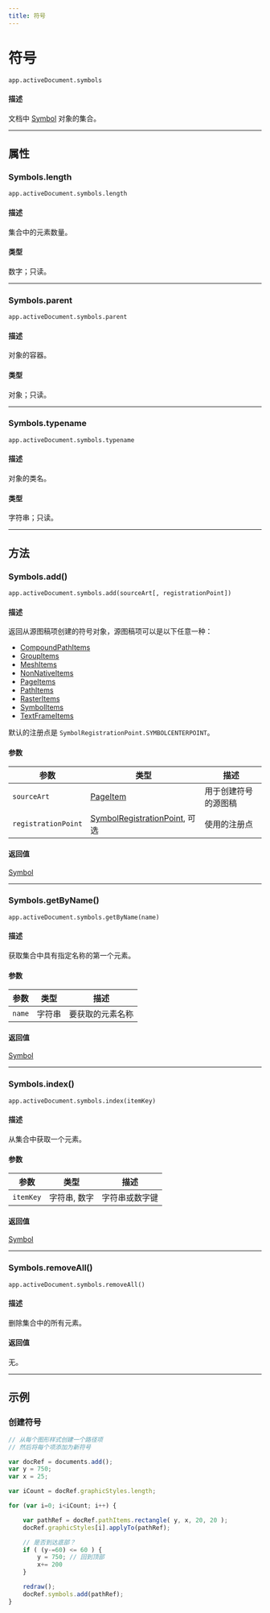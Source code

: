 ```yaml
---
title: 符号
---
```

# 符号

`app.activeDocument.symbols`

#### 描述

文档中 [Symbol](.././Symbol) 对象的集合。

---

## 属性

### Symbols.length

`app.activeDocument.symbols.length`

#### 描述

集合中的元素数量。

#### 类型

数字；只读。

---

### Symbols.parent

`app.activeDocument.symbols.parent`

#### 描述

对象的容器。

#### 类型

对象；只读。

---

### Symbols.typename

`app.activeDocument.symbols.typename`

#### 描述

对象的类名。

#### 类型

字符串；只读。

---

## 方法

### Symbols.add()

`app.activeDocument.symbols.add(sourceArt[, registrationPoint])`

#### 描述

返回从源图稿项创建的符号对象，源图稿项可以是以下任意一种：

- [CompoundPathItems](.././CompoundPathItems)
- [GroupItems](.././GroupItems)
- [MeshItems](.././MeshItems)
- [NonNativeItems](.././NonNativeItems)
- [PageItems](.././PageItems)
- [PathItems](.././PathItems)
- [RasterItems](.././RasterItems)
- [SymbolItems](.././SymbolItems)
- [TextFrameItems](.././TextFrameItems)

默认的注册点是 `SymbolRegistrationPoint.SYMBOLCENTERPOINT`。

#### 参数

|      参数      |                                        类型                                         |           描述           |
| -------------- | ----------------------------------------------------------------------------------- | ------------------------ |
| `sourceArt`    | [PageItem](.././PageItem)                                                           | 用于创建符号的源图稿     |
| `registrationPoint` | [SymbolRegistrationPoint](scripting-constants.md#symbolregistrationpoint), 可选 | 使用的注册点             |

#### 返回值

[Symbol](.././Symbol)

---

### Symbols.getByName()

`app.activeDocument.symbols.getByName(name)`

#### 描述

获取集合中具有指定名称的第一个元素。

#### 参数

| 参数   |  类型  |       描述       |
| ------ | ------ | ---------------- |
| `name` | 字符串 | 要获取的元素名称 |

#### 返回值

[Symbol](.././Symbol)

---

### Symbols.index()

`app.activeDocument.symbols.index(itemKey)`

#### 描述

从集合中获取一个元素。

#### 参数

| 参数     |      类型      |      描述      |
| -------- | -------------- | -------------- |
| `itemKey` | 字符串, 数字 | 字符串或数字键 |

#### 返回值

[Symbol](.././Symbol)

---

### Symbols.removeAll()

`app.activeDocument.symbols.removeAll()`

#### 描述

删除集合中的所有元素。

#### 返回值

无。

---

## 示例

### 创建符号

```javascript
// 从每个图形样式创建一个路径项
// 然后将每个项添加为新符号

var docRef = documents.add();
var y = 750;
var x = 25;

var iCount = docRef.graphicStyles.length;

for (var i=0; i<iCount; i++) {

    var pathRef = docRef.pathItems.rectangle( y, x, 20, 20 );
    docRef.graphicStyles[i].applyTo(pathRef);

    // 是否到达底部？
    if ( (y-=60) <= 60 ) {
        y = 750; // 回到顶部
        x+= 200
    }

    redraw();
    docRef.symbols.add(pathRef);
}
```